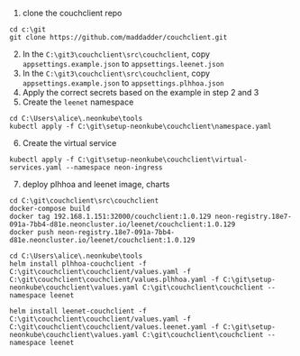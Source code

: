 1. clone the couchclient repo
```
cd c:\git
git clone https://github.com/maddadder/couchclient.git
```
2. In the `C:\git3\couchclient\src\couchclient`, copy `appsettings.example.json` to `appsettings.leenet.json`
3. In the `C:\git3\couchclient\src\couchclient`, copy `appsettings.example.json` to `appsettings.plhhoa.json`
4. Apply the correct secrets based on the example in step 2 and 3
5. Create the `leenet` namespace
```
cd C:\Users\alice\.neonkube\tools
kubectl apply -f C:\git\setup-neonkube\couchclient\namespace.yaml
```
6. Create the virtual service
```
kubectl apply -f C:\git\setup-neonkube\couchclient\virtual-services.yaml --namespace neon-ingress
```
7. deploy plhhoa and leenet image, charts 
```
cd C:\git\couchclient\src\couchclient
docker-compose build
docker tag 192.168.1.151:32000/couchclient:1.0.129 neon-registry.18e7-091a-7bb4-d81e.neoncluster.io/leenet/couchclient:1.0.129
docker push neon-registry.18e7-091a-7bb4-d81e.neoncluster.io/leenet/couchclient:1.0.129

cd C:\Users\alice\.neonkube\tools
helm install plhhoa-couchclient -f C:\git\couchclient\couchclient/values.yaml -f C:\git\couchclient\couchclient/values.plhhoa.yaml -f C:\git\setup-neonkube\couchclient\values.yaml C:\git\couchclient\couchclient --namespace leenet

helm install leenet-couchclient -f C:\git\couchclient\couchclient/values.yaml -f C:\git\couchclient\couchclient/values.leenet.yaml -f C:\git\setup-neonkube\couchclient\values.yaml C:\git\couchclient\couchclient --namespace leenet
```
